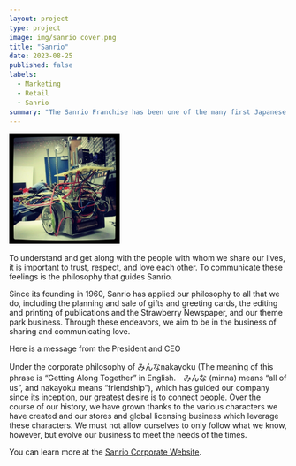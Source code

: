 ```yaml
---
layout: project
type: project
image: img/sanrio cover.png
title: "Sanrio"
date: 2023-08-25
published: false
labels:
  - Marketing
  - Retail
  - Sanrio
summary: "The Sanrio Franchise has been one of the many first Japanese companies that continuous to create an array of profitable goods today."
---
```


<div class="text-center p-4">
  <img width="200px" src="../img/micromouse/micromouse-robot.png" class="img-thumbnail" >
</div>

To understand and get along with the people with whom we share our lives, it is important to trust, respect, and love each other. To communicate these feelings is the philosophy that guides Sanrio.

Since its founding in 1960, Sanrio has applied our philosophy to all that we do, including the planning and sale of gifts and greeting cards, the editing and printing of publications and the Strawberry Newspaper, and our theme park business. Through these endeavors, we aim to be in the business of sharing and communicating love.

Here is a message from the President and CEO 

Under the corporate philosophy of みんなnakayoku (The meaning of this phrase is “Getting Along Together” in English.　みんな (minna) means “all of us”, and nakayoku means “friendship”), which has guided our company since its inception, our greatest desire is to connect people. Over the course of our history, we have grown thanks to the various characters we have created and our stores and global licensing business which leverage these characters. We must not allow ourselves to only follow what we know, however, but evolve our business to meet the needs of the times.

You can learn more at the [Sanrio Corporate Website](https://corporate.sanrio.co.jp/en/about_sanrio/).
